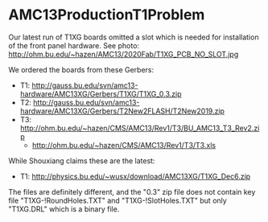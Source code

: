 # AMC13ProductionT1Problem
Our latest run of T1XG boards omitted a slot which is needed for installation of the front panel hardware.
See photo:  http://ohm.bu.edu/~hazen/AMC13/2020Fab/T1XG_PCB_NO_SLOT.jpg

We ordered the boards from these Gerbers:

 * T1: http://gauss.bu.edu/svn/amc13-hardware/AMC13XG/Gerbers/T1XG/T1XG_0.3.zip
 * T2: http://gauss.bu.edu/svn/amc13-hardware/AMC13XG/Gerbers/T2New2FLASH/T2New2019.zip
 * T3: http://ohm.bu.edu/~hazen/CMS/AMC13/Rev1/T3/BU_AMC13_T3_Rev2.zip
   * http://ohm.bu.edu/~hazen/CMS/AMC13/Rev1/T3/T3.xls

While Shouxiang claims these are the latest:

 * T1: http://physics.bu.edu/~wusx/download/AMC13XG/T1XG_Dec6.zip

The files are definitely different, and the "0.3" zip file does not contain key file "T1XG-!RoundHoles.TXT" and "T1XG-!SlotHoles.TXT" but only "T1XG.DRL" which is a binary file.
